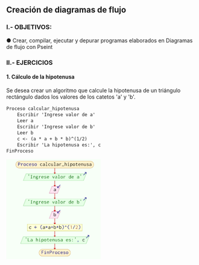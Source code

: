 ## Creación de diagramas de flujo

### I.- OBJETIVOS:
● Crear, compilar, ejecutar y depurar programas elaborados en Diagramas de flujo con Pseint

### II.- EJERCICIOS

#### 1. Cálculo de la hipotenusa

Se desea crear un algoritmo que calcule la hipotenusa de un triángulo rectángulo dados los valores de los catetos 'a' y 'b'.

```pseudocode
Proceso calcular_hipotenusa
    Escribir 'Ingrese valor de a'
    Leer a
    Escribir 'Ingrese valor de b'
    Leer b
    c <- (a * a + b * b)^(1/2)
    Escribir 'La hipotenusa es:', c
FinProceso
```
 <img src="./img/01.png" alt="tecsup" width="250px" />